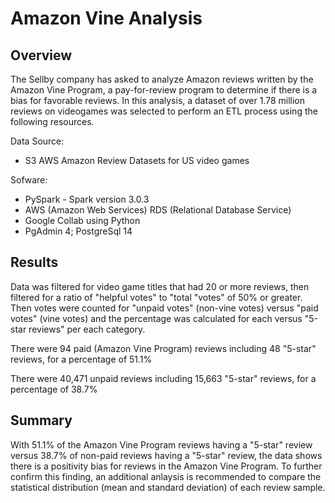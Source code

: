 # Amazon Vine Analysis

## Overview
The Sellby company has asked to analyze Amazon reviews written by the Amazon Vine Program, a pay-for-review program to determine if there is a bias for favorable reviews. In this analysis, a dataset of over 1.78 million reviews on videogames was selected to perform an ETL process using the following resources. 

Data Source:
- S3 AWS Amazon Review Datasets for US video games <br>

Sofware: 
- PySpark - Spark version 3.0.3
- AWS (Amazon Web Services) RDS (Relational Database Service)
- Google Collab using Python
- PgAdmin 4; PostgreSql 14

## Results
Data was filtered for video game titles that had 20 or more reviews, then filtered for a ratio of "helpful votes" to "total "votes" of 50% or greater. Then votes were counted for "unpaid votes" (non-vine votes) versus "paid votes" (vine votes) and the percentage was calculated for each versus "5-star reviews" per each category. 

There were 94 paid (Amazon Vine Program) reviews including 48 "5-star" reviews, for a percentage of 51.1%

There were 40,471 unpaid reviews including 15,663 "5-star" reviews, for a percentage of 38.7%

## Summary
With 51.1% of the Amazon Vine Program reviews having a "5-star" review versus 38.7% of non-paid reviews having a "5-star" review, the data shows there is a positivity bias for reviews in the Amazon Vine Program. To further confirm this finding, an additional anlaysis is recommended to compare the statistical distribution (mean and standard deviation) of each review sample. 
